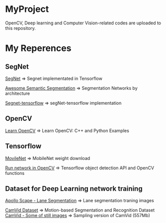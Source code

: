 # MyProject

OpenCV, Deep learning and Computer Vision-related codes are uploaded to this repository.




# My Reperences

## SegNet
 
[SegNet](https://github.com/aizawan/segnet) => Segnet implementated in Tensorflow

[Awesome Semantic Segmentation](https://github.com/mrgloom/awesome-semantic-segmentation) => Segmentation Networks by architecture

[Segnet-tensorflow](https://github.com/toimcio/Segnet-tensorflow) => segNet-tensorflow implementation


## OpenCV

[Learn OpenCV](https://github.com/spmallick/learnopencv) => Learn OpenCV: C++ and Python Examples


## Tensorflow

[MovileNet](https://github.com/tensorflow/models/blob/master/research/slim/nets/mobilenet_v1.md) => MobileNet weight download

[Run network in OpenCV](https://github.com/opencv/opencv/wiki/TensorFlow-Object-Detection-API) => Tensorflow object detection API and OpenCV functions


## Dataset for Deep Learning network training

[Apollo Scape - Lane Segmentation](http://apolloscape.auto/lane_segmentation.html) => Lane segmentation traning images

[CamVid Dataset](http://mi.eng.cam.ac.uk/research/projects/VideoRec/CamVid/) => Motion-based Segmentation and Recognition Dataset
[CamVid - Some of still images](http://web4.cs.ucl.ac.uk/staff/g.brostow/MotionSegRecData/files/701_StillsRaw_full.zip) => Sampling version of CamVid (557Mb)

